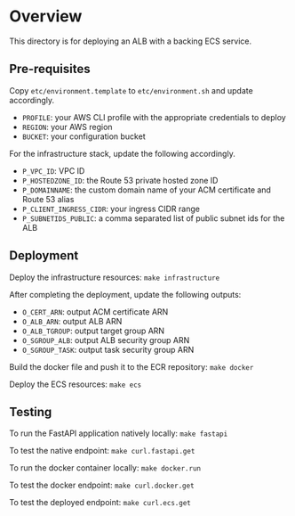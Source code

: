 # Overview
This directory is for deploying an ALB with a backing ECS service.

## Pre-requisites
Copy `etc/environment.template` to `etc/environment.sh` and update accordingly.
* `PROFILE`: your AWS CLI profile with the appropriate credentials to deploy
* `REGION`: your AWS region
* `BUCKET`: your configuration bucket

For the infrastructure stack, update the following accordingly.
* `P_VPC_ID`: VPC ID
* `P_HOSTEDZONE_ID`: the Route 53 private hosted zone ID
* `P_DOMAINNAME`: the custom domain name of your ACM certificate and Route 53 alias
* `P_CLIENT_INGRESS_CIDR`: your ingress CIDR range
* `P_SUBNETIDS_PUBLIC`: a comma separated list of public subnet ids for the ALB

## Deployment
Deploy the infrastructure resources: `make infrastructure`

After completing the deployment, update the following outputs:
* `O_CERT_ARN`: output ACM certificate ARN
* `O_ALB_ARN`: output ALB ARN
* `O_ALB_TGROUP`: output target group ARN
* `O_SGROUP_ALB`: output ALB security group ARN
* `O_SGROUP_TASK`: output task security group ARN

Build the docker file and push it to the ECR repository: `make docker`

Deploy the ECS resources: `make ecs`

## Testing
To run the FastAPI application natively locally: `make fastapi`

To test the native endpoint: `make curl.fastapi.get`

To run the docker container locally: `make docker.run`

To test the docker endpoint: `make curl.docker.get`

To test the deployed endpoint: `make curl.ecs.get`